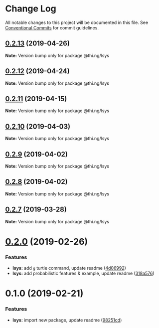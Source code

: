 # Change Log

All notable changes to this project will be documented in this file.
See [Conventional Commits](https://conventionalcommits.org) for commit guidelines.

## [0.2.13](https://github.com/thi-ng/umbrella/compare/@thi.ng/lsys@0.2.12...@thi.ng/lsys@0.2.13) (2019-04-26)

**Note:** Version bump only for package @thi.ng/lsys





## [0.2.12](https://github.com/thi-ng/umbrella/compare/@thi.ng/lsys@0.2.11...@thi.ng/lsys@0.2.12) (2019-04-24)

**Note:** Version bump only for package @thi.ng/lsys





## [0.2.11](https://github.com/thi-ng/umbrella/compare/@thi.ng/lsys@0.2.10...@thi.ng/lsys@0.2.11) (2019-04-15)

**Note:** Version bump only for package @thi.ng/lsys





## [0.2.10](https://github.com/thi-ng/umbrella/compare/@thi.ng/lsys@0.2.9...@thi.ng/lsys@0.2.10) (2019-04-03)

**Note:** Version bump only for package @thi.ng/lsys





## [0.2.9](https://github.com/thi-ng/umbrella/compare/@thi.ng/lsys@0.2.8...@thi.ng/lsys@0.2.9) (2019-04-02)

**Note:** Version bump only for package @thi.ng/lsys





## [0.2.8](https://github.com/thi-ng/umbrella/compare/@thi.ng/lsys@0.2.7...@thi.ng/lsys@0.2.8) (2019-04-02)

**Note:** Version bump only for package @thi.ng/lsys





## [0.2.7](https://github.com/thi-ng/umbrella/compare/@thi.ng/lsys@0.2.6...@thi.ng/lsys@0.2.7) (2019-03-28)

**Note:** Version bump only for package @thi.ng/lsys







# [0.2.0](https://github.com/thi-ng/umbrella/compare/@thi.ng/lsys@0.1.0...@thi.ng/lsys@0.2.0) (2019-02-26)


### Features

* **lsys:** add `g` turtle command, update readme ([4d06992](https://github.com/thi-ng/umbrella/commit/4d06992))
* **lsys:** add probabilistic features & example, update readme ([318a576](https://github.com/thi-ng/umbrella/commit/318a576))



# 0.1.0 (2019-02-21)


### Features

* **lsys:** import new package, update readme ([98251cd](https://github.com/thi-ng/umbrella/commit/98251cd))
